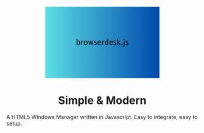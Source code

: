 <p align="center"><img src="/logo.png" width="300px"></p>
<h1 align="center">Simple & Modern</h1>
<p>A HTML5 Windows Manager written in Javascript. Easy to integrate, easy to setup.</p>

